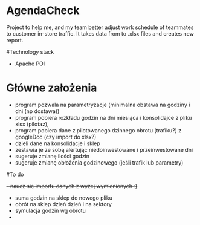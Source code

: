 # AgendaCheck
Project to help me, and my team better adjust work schedule of teammates to customer in-store traffic.
It takes data from to .xlsx files and creates new report.

#Technology stack
- Apache POI

# Główne założenia

- program pozwala na parametryzacje (minimalna obstawa na godziny i dni (np dostawa))
- program pobiera rozkładu godzin na dni miesiąca i konsolidajce z pliku xlsx (pilotaż),
- program pobiera dane z pilotowanego dzinnego obrotu (trafiku?) z googleDoc (czy import do xlsx?)
- dzieli dane na konsolidacje i sklep
- zestawia je ze sobą alertując niedoinwestowane i przeinwestowane dni
- sugeruje zmianę ilości godzin
- sugeruje zmianę obłożenia godzinowego (jeśli trafik lub parametry)


#To do

~~- naucz się importu danych z wyzej wymienionych :)~~
- suma godzin na sklep do nowego pliku
- obrót na sklep dzień dzień i na sektory
- symulacja godzin wg obrotu
- 
